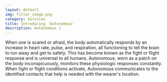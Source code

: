 ```yaml
---
layout: default
img: filler_image.png
category: Services
title: Introducing 'Autonomous'
description: Autonomous |
---
```

  When one is scared or afraid, the body automatically responds by an increase in heart rate, pulse, and respiration, all functioning to tell the brain to run away and get to safety. This has become known as the fight or flight response and is universal to all humans. Autonomous, worn as a patch on the body inconspicuously, monitors these physiologic responses constantly. When fight or flight conditions activate, Autonomous communicates to the identified contacts that help is needed with the wearer's location.
